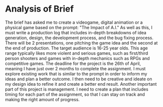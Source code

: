 # Analysis of Brief
The brief has asked me to create a videogame, digital animation or a physical game based on the prompt: "The Impact of A.I." As well as this, I must write a production log that includes in-depth breakdowns of idea generation, design, the development process, and the bug fixing process. There will be 2 presentations, one pitching the game idea and the second at the end of production.
The target audience is 16-25 year olds. This age range typically likes more violent and serious games, such as first/third person shooters and games with in-depth mechanics such as RPGs and competitive games.
The deadline for the project is the 26th of April, meaning I have just over 2 months to complete the assignment.
I must explore existing work that is similar to the prompt in order to inform my ideas and plan a better outcome. I then need to be creative and ideate on my design idea to refine it and create a better end result. Another important part of this project is management. I need to create a plan that includes timing for each part of the assignment, so that I can stay on track and making the right amount of progress.